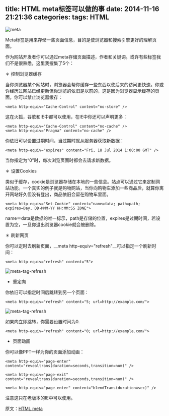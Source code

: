 title: HTML meta标签可以做的事
date: 2014-11-16 21:21:36
categories:
tags: HTML
---
![meta](http://zhuxinyong.com/assets/images/meta-tag.jpg)

Meta标签是用来存储一些页面信息，目的是使浏览器和搜索引擎更好的理解页面。

作为网站开发者你可以通过meta存储页面描述，作者和关键词。或许有些标签我们不是很熟悉，这里我搜集了5个：

＊ 控制浏览器缓存

当你浏览器某个网站时，浏览器会帮你缓存一些东西以使后来的访问更快速。你或许经历过网站已经更新但你浏览的依旧是以前的，这是因为浏览器显示缓存的页面，你可以禁止浏览器缓存：

	<meta http-equiv="Cache-Control" content="no-store" />  

这在火狐，谷歌和IE中都可以使用，在IE中你还可以声明更多：

	<meta http-equiv="Cache-Control" content="no-cache" />  
	<meta http-equiv="Pragma" content="no-cache" />  

你依旧可以设置过期时间，当过期时就从服务器获取新数据：

	<meta http-equiv="expires" content="Fri, 18 Jul 2014 1:00:00 GMT" />  

当你指定为“0”时，每次浏览页面时都会去请求新数据。

＊ 设置Cookies

类似于缓存，cookie是浏览器存储在本地的一些信息。站点可以通过它来定制网站功能。一个真实的例子就是购物网站，当你向购物车添加一些商品后，就算你离开网站好久但没有登出，商品依旧会留在购物车里面。

	<meta http-equiv="Set-Cookie" content="name=data; path=path; expires=Day, DD-MMM-YY HH:MM:SS ZONE">

name＝data是数据的唯一标示，path是存储的位置，expires是过期时间，若设置为空，一旦你退出浏览器cookie就会被删除。

＊ 刷新网页

你可以定时去刷新页面，__meta http-equiv="refresh"__可以指定一个刷新时间：

	<meta http-equiv="refresh" content="5">  

![meta-tag-refresh](http://zhuxinyong.com/assets/images/meta-tag-refresh.gif)

* 重定向

你依旧可以指定时间后跳转到另一个页面：

	<meta http-equiv="refresh" content="5; url=http://example.com/"> 

![meta-tag-refresh](http://zhuxinyong.com/assets/images/meta-tag-redirect.gif)

如果向立即跳转，你需要设置时间为0.

	<meta http-equiv="refresh" content="0; url=http://example.com/">  

* 页面动画

你可以像PPT一样为你的页面添加动画：

	<meta http-equiv="page-enter" content="revealtrans(duration=seconds,transition=num)" /> 

	<meta http-equiv="page-exit" content="revealtrans(duration=seconds,transition=num)" />  

	<meta http-equiv="page-enter" content="blendTrans(duration=sec)" />  

注意这只在老版本的IE中可以使用。

原文：[HTML meta](http://www.hongkiat.com/blog/meta-tag-hidden-features/)



















